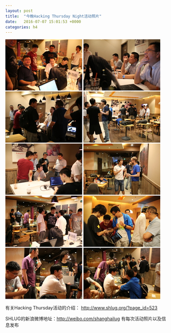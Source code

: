 ```yaml
---
layout: post
title:  "今晚Hacking Thursday Night活动照片"
date:   2016-07-07 15:01:53 +0000
categories: h4
---
```


[<img src='https://raw.githubusercontent.com/shanghailug/res2016/master/g707.h4/g707_2006_2700+08.240x160.jpg'>](https://raw.githubusercontent.com/shanghailug/res2016/master/g707.h4/g707_2006_2700+08.JPG)
[<img src='https://raw.githubusercontent.com/shanghailug/res2016/master/g707.h4/g707_2006_5700+08.240x160.jpg'>](https://raw.githubusercontent.com/shanghailug/res2016/master/g707.h4/g707_2006_5700+08.JPG)
[<img src='https://raw.githubusercontent.com/shanghailug/res2016/master/g707.h4/g707_2014_5900+08.240x160.jpg'>](https://raw.githubusercontent.com/shanghailug/res2016/master/g707.h4/g707_2014_5900+08.JPG)
[<img src='https://raw.githubusercontent.com/shanghailug/res2016/master/g707.h4/g707_2016_2300+08.240x160.jpg'>](https://raw.githubusercontent.com/shanghailug/res2016/master/g707.h4/g707_2016_2300+08.JPG)
[<img src='https://raw.githubusercontent.com/shanghailug/res2016/master/g707.h4/g707_2019_5500+08.240x160.jpg'>](https://raw.githubusercontent.com/shanghailug/res2016/master/g707.h4/g707_2019_5500+08.JPG)
[<img src='https://raw.githubusercontent.com/shanghailug/res2016/master/g707.h4/g707_2020_0698+08.240x160.jpg'>](https://raw.githubusercontent.com/shanghailug/res2016/master/g707.h4/g707_2020_0698+08.JPG)
[<img src='https://raw.githubusercontent.com/shanghailug/res2016/master/g707.h4/g707_2027_0200+08.240x160.jpg'>](https://raw.githubusercontent.com/shanghailug/res2016/master/g707.h4/g707_2027_0200+08.JPG)
[<img src='https://raw.githubusercontent.com/shanghailug/res2016/master/g707.h4/g707_2029_1912+08.240x160.jpg'>](https://raw.githubusercontent.com/shanghailug/res2016/master/g707.h4/g707_2029_1912+08.JPG)
[<img src='https://raw.githubusercontent.com/shanghailug/res2016/master/g707.h4/g707_2046_5200+08.240x160.jpg'>](https://raw.githubusercontent.com/shanghailug/res2016/master/g707.h4/g707_2046_5200+08.JPG)
[<img src='https://raw.githubusercontent.com/shanghailug/res2016/master/g707.h4/g707_2104_2700+08.240x160.jpg'>](https://raw.githubusercontent.com/shanghailug/res2016/master/g707.h4/g707_2104_2700+08.JPG)

有关Hacking Thursday活动的介绍：
http://www.shlug.org/?page_id=523

SHLUG的新浪微博地址：http://weibo.com/shanghailug 有每次活动照片以及信息发布


